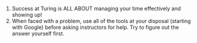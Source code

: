1. Success at Turing is ALL ABOUT managing your time effectively and showing up!
2. When faced with a problem, use all of the tools at your disposal (starting with Google) before asking instructors for help. Try to figure out the answer yourself first.
